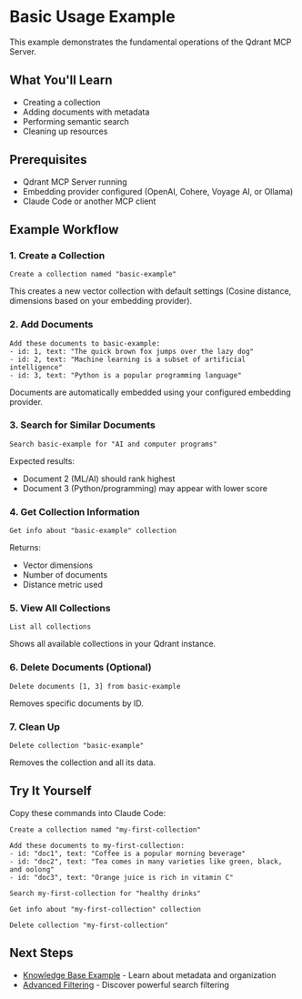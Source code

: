 # Basic Usage Example

This example demonstrates the fundamental operations of the Qdrant MCP Server.

## What You'll Learn

- Creating a collection
- Adding documents with metadata
- Performing semantic search
- Cleaning up resources

## Prerequisites

- Qdrant MCP Server running
- Embedding provider configured (OpenAI, Cohere, Voyage AI, or Ollama)
- Claude Code or another MCP client

## Example Workflow

### 1. Create a Collection

```
Create a collection named "basic-example"
```

This creates a new vector collection with default settings (Cosine distance, dimensions based on your embedding provider).

### 2. Add Documents

```
Add these documents to basic-example:
- id: 1, text: "The quick brown fox jumps over the lazy dog"
- id: 2, text: "Machine learning is a subset of artificial intelligence"
- id: 3, text: "Python is a popular programming language"
```

Documents are automatically embedded using your configured embedding provider.

### 3. Search for Similar Documents

```
Search basic-example for "AI and computer programs"
```

Expected results:

- Document 2 (ML/AI) should rank highest
- Document 3 (Python/programming) may appear with lower score

### 4. Get Collection Information

```
Get info about "basic-example" collection
```

Returns:

- Vector dimensions
- Number of documents
- Distance metric used

### 5. View All Collections

```
List all collections
```

Shows all available collections in your Qdrant instance.

### 6. Delete Documents (Optional)

```
Delete documents [1, 3] from basic-example
```

Removes specific documents by ID.

### 7. Clean Up

```
Delete collection "basic-example"
```

Removes the collection and all its data.

## Try It Yourself

Copy these commands into Claude Code:

```
Create a collection named "my-first-collection"

Add these documents to my-first-collection:
- id: "doc1", text: "Coffee is a popular morning beverage"
- id: "doc2", text: "Tea comes in many varieties like green, black, and oolong"
- id: "doc3", text: "Orange juice is rich in vitamin C"

Search my-first-collection for "healthy drinks"

Get info about "my-first-collection" collection

Delete collection "my-first-collection"
```

## Next Steps

- [Knowledge Base Example](../knowledge-base/) - Learn about metadata and organization
- [Advanced Filtering](../filters/) - Discover powerful search filtering
